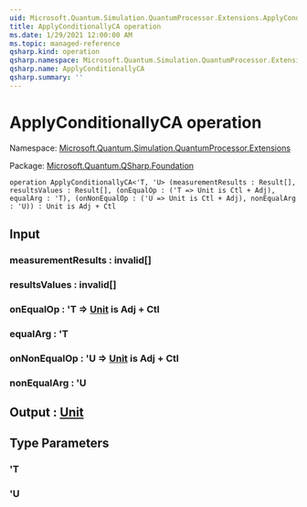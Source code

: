 ```yaml
---
uid: Microsoft.Quantum.Simulation.QuantumProcessor.Extensions.ApplyConditionallyCA
title: ApplyConditionallyCA operation
ms.date: 1/29/2021 12:00:00 AM
ms.topic: managed-reference
qsharp.kind: operation
qsharp.namespace: Microsoft.Quantum.Simulation.QuantumProcessor.Extensions
qsharp.name: ApplyConditionallyCA
qsharp.summary: ''
---
```


# ApplyConditionallyCA operation

Namespace: [Microsoft.Quantum.Simulation.QuantumProcessor.Extensions](xref:Microsoft.Quantum.Simulation.QuantumProcessor.Extensions)

Package: [Microsoft.Quantum.QSharp.Foundation](https://nuget.org/packages/Microsoft.Quantum.QSharp.Foundation)




```qsharp
operation ApplyConditionallyCA<'T, 'U> (measurementResults : Result[], resultsValues : Result[], (onEqualOp : ('T => Unit is Ctl + Adj), equalArg : 'T), (onNonEqualOp : ('U => Unit is Ctl + Adj), nonEqualArg : 'U)) : Unit is Adj + Ctl
```


## Input

### measurementResults : __invalid<Result>__[]




### resultsValues : __invalid<Result>__[]




### onEqualOp : 'T => [Unit](xref:microsoft.quantum.lang-ref.unit)  is Adj + Ctl




### equalArg : 'T




### onNonEqualOp : 'U => [Unit](xref:microsoft.quantum.lang-ref.unit)  is Adj + Ctl




### nonEqualArg : 'U





## Output : [Unit](xref:microsoft.quantum.lang-ref.unit)



## Type Parameters

### 'T


### 'U

